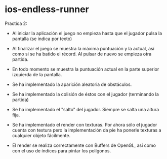 # ios-endless-runner


Practica 2:
- Al iniciar la aplicación el juego no empieza hasta que el jugador pulsa la pantalla (se indica por texto)
- Al finalizar el juego se muestra la máxima puntuación y la actual, así como si se ha batido el récord. Al pulsar de nuevo se empieza otra partida.
- En todo momento se muestra la puntuación actual en la parte superior izquierda de la pantalla.

- Se ha implementado la aparición aleatoria de obstáculos.
- Se ha implementado la colisión de éstos con el jugador (terminando la partida)
- Se ha implementado el "salto" del jugador. Siempre se salta una altura fija.

- Se ha implementado el render con texturas. Por ahora sólo el jugador cuenta con textura pero la implementación da pie ha ponerle texturas a cualquier objeto fácilmente.
- El render se realiza correctamente con Buffers de OpenGL, así como con el uso de índices para pintar los polígonos.
